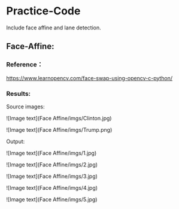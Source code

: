 # Practice-Code
Include face affine and lane detection.

## Face-Affine:

### Reference：

https://www.learnopencv.com/face-swap-using-opencv-c-python/

### Results:

Source images:

![Image text](Face Affine/imgs/Clinton.jpg)

![Image text](Face Affine/imgs/Trump.png)

Output:

![Image text](Face Affine/imgs/1.jpg)

![Image text](Face Affine/imgs/2.jpg)

![Image text](Face Affine/imgs/3.jpg)

![Image text](Face Affine/imgs/4.jpg)

![Image text](Face Affine/imgs/5.jpg)
